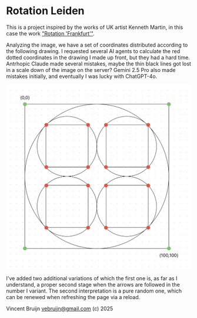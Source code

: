 # Rotation Leiden

This is a project inspired by the works of UK artist Kenneth Martin, in this case the work ["Rotation 'Frankfurt'"](https://www.tate.org.uk/art/artworks/martin-rotation-frankfurt-key-drawing-p05475).

Analyzing the image, we have a set of coordinates distributed according to the following drawing. I requested several AI agents to calculate the red dotted coordinates in the drawing I made up front, but they had a hard time. Antrhopic Claude made several mistakes, maybe the thin black lines got lost in a scale down of the image on the server? Gemini 2.5 Pro also made mistakes initially, and eventually I was lucky with ChatGPT-4o.

![Kenneth Martin - Rotation Frankfurt](kenneth-martin-rotation-frankfurt.png)

I've added two additional variations of which the first one is, as far as I understand, a proper second stage when the arrows are followed in the number I variant. The second interpretation is a pure random one, which can be renewed when refreshing the page via a reload.


Vincent Bruijn <vebruijn@gmail.com> (c) 2025
